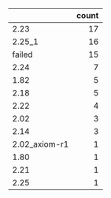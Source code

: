 |               |   count |
|:--------------|--------:|
| 2.23          |      17 |
| 2.25_1        |      16 |
| failed        |      15 |
| 2.24          |       7 |
| 1.82          |       5 |
| 2.18          |       5 |
| 2.22          |       4 |
| 2.02          |       3 |
| 2.14          |       3 |
| 2.02_axiom-r1 |       1 |
| 1.80          |       1 |
| 2.21          |       1 |
| 2.25          |       1 |